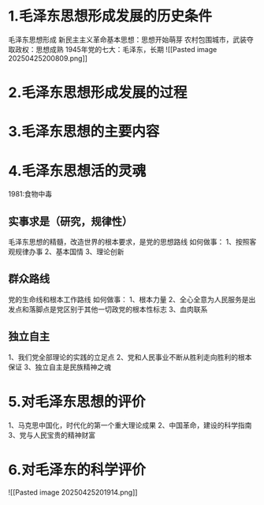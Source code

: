 # 1.毛泽东思想形成发展的历史条件
毛泽东思想形成
新民主主义革命基本思想：思想开始萌芽
农村包围城市，武装夺取政权：思想成熟
1945年党的七大：毛泽东，长期
![[Pasted image 20250425200809.png]]
# 2.毛泽东思想形成发展的过程

# 3.毛泽东思想的主要内容
# 4.毛泽东思想活的灵魂
1981:食物中毒
## 实事求是（研究，规律性）
毛泽东思想的精髓，改造世界的根本要求，是党的思想路线
如何做事：
1、按照客观规律办事
2、基本国情
3、理论创新
## 群众路线
 党的生命线和根本工作路线
如何做事：
1、根本力量
2、全心全意为人民服务是出发点和落脚点是党区别于其他一切政党的根本性标志
3、血肉联系
## 独立自主
1、我们党全部理论的实践的立足点
2、党和人民事业不断从胜利走向胜利的根本保证
3、独立自主是民族精神之魂
# 5.对毛泽东思想的评价
1、马克思中国化，时代化的第一个重大理论成果
2、中国革命，建设的科学指南
3、党与人民宝贵的精神财富
# 6.对毛泽东的科学评价
![[Pasted image 20250425201914.png]]
